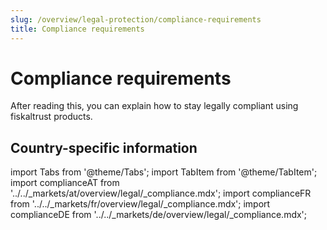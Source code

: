 ```yaml
---
slug: /overview/legal-protection/compliance-requirements
title: Compliance requirements
---
```

# Compliance requirements

After reading this, you can explain how to stay legally compliant using fiskaltrust products.

## Country-specific information

import Tabs from '@theme/Tabs';
import TabItem from '@theme/TabItem';
import complianceAT from '../../_markets/at/overview/legal/_compliance.mdx';
import complianceFR from '../../_markets/fr/overview/legal/_compliance.mdx';
import complianceDE from '../../_markets/de/overview/legal/_compliance.mdx';

<Tabs groupId="market">

  <TabItem value="AT" label="Austria">
       <complianceAT />
  </TabItem>

  <TabItem value="FR" label="France">
       <complianceFR />
  </TabItem>

  <TabItem value="DE" label="Germany">
       <complianceDE />
  </TabItem>

</Tabs>
